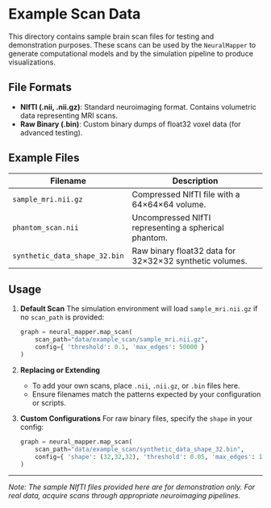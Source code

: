 # Example Scan Data

This directory contains sample brain scan files for testing and demonstration purposes. These scans can be used by the `NeuralMapper` to generate computational models and by the simulation pipeline to produce visualizations.

## File Formats

* **NIfTI (.nii, .nii.gz)**: Standard neuroimaging format. Contains volumetric data representing MRI scans.
* **Raw Binary (.bin)**: Custom binary dumps of float32 voxel data (for advanced testing).

## Example Files

| Filename                      | Description                                             |
| ----------------------------- | ------------------------------------------------------- |
| `sample_mri.nii.gz`           | Compressed NIfTI file with a 64×64×64 volume.           |
| `phantom_scan.nii`            | Uncompressed NIfTI representing a spherical phantom.    |
| `synthetic_data_shape_32.bin` | Raw binary float32 data for 32×32×32 synthetic volumes. |

## Usage

1. **Default Scan**
   The simulation environment will load `sample_mri.nii.gz` if no `scan_path` is provided:

   ```python
   graph = neural_mapper.map_scan(
       scan_path="data/example_scan/sample_mri.nii.gz",
       config={ 'threshold': 0.1, 'max_edges': 50000 }
   )
   ```

2. **Replacing or Extending**

   * To add your own scans, place `.nii`, `.nii.gz`, or `.bin` files here.
   * Ensure filenames match the patterns expected by your configuration or scripts.

3. **Custom Configurations**
   For raw binary files, specify the `shape` in your config:

   ```python
   graph = neural_mapper.map_scan(
       scan_path="data/example_scan/synthetic_data_shape_32.bin",
       config={ 'shape': (32,32,32), 'threshold': 0.05, 'max_edges': 10000 }
   )
   ```

---

*Note: The sample NIfTI files provided here are for demonstration only. For real data, acquire scans through appropriate neuroimaging pipelines.*
